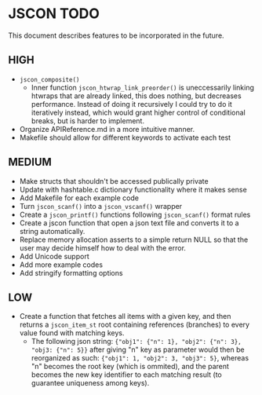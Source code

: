 # JSCON TODO

This document describes features to be incorporated in the future.

## HIGH

- `jscon_composite()`
  - Inner function `jscon_htwrap_link_preorder()` is uneccessarily linking htwraps that are already linked, this does nothing, but decreases performance. Instead of doing it recursively I could try to do it iteratively instead, which would grant higher control of conditional breaks, but is harder to implement.
- Organize APIReference.md in a more intuitive manner.
- Makefile should allow for different keywords to activate each test

## MEDIUM

- Make structs that shouldn't be accessed publically private
- Update with hashtable.c dictionary functionality where it makes sense
- Add Makefile for each example code
- Turn `jscon_scanf()` into a `jscon_vscanf()` wrapper
- Create a `jscon_printf()` functions following `jscon_scanf()` format rules
- Create a jscon function that open a json text file and converts it to a string automatically.
- Replace memory allocation asserts to a simple return NULL so that the user may decide himself how to deal with the error.
- Add Unicode support
- Add more example codes
- Add stringify formatting options

## LOW

- Create a function that fetches all items with a given key, and then returns a `jscon_item_st` root containing references (branches) to every value found with matching keys.
  - The following json string: `{"obj1": {"n": 1}, "obj2": {"n": 3}, "obj3: {"n": 5}}` after giving "n" key as parameter would then be reorganized as such: `{"obj1": 1, "obj2": 3, "obj3": 5}`, whereas "n" becomes the root key (which is ommited), and the parent becomes the new key identifier to each matching result (to guarantee uniqueness among keys).

  

